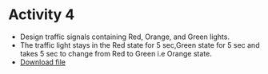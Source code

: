 # Activity 4
- Design traffic signals containing Red, Orange, and Green lights. 
- The traffic light stays in the Red state for 5 sec,Green state for 5 sec and takes 5 sec to change from Red to Green i.e Orange state.
- [Download file](activity-4.pdf)

